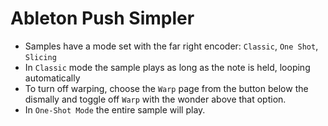 # Ableton Push Simpler

- Samples have a mode set with the far right encoder: `Classic`, `One Shot`, `Slicing`
- In `Classic` mode the sample plays as long as the note is held, looping automatically
- To turn off warping, choose the `Warp` page from the button below the dismally and toggle off `Warp` with the wonder above that option.
- In `One-Shot Mode` the entire sample will play.